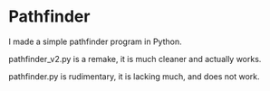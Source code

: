 # Pathfinder
I made a simple pathfinder program in Python.

pathfinder_v2.py is a remake, it is much cleaner and actually works.

pathfinder.py is rudimentary, it is lacking much, and does not work.